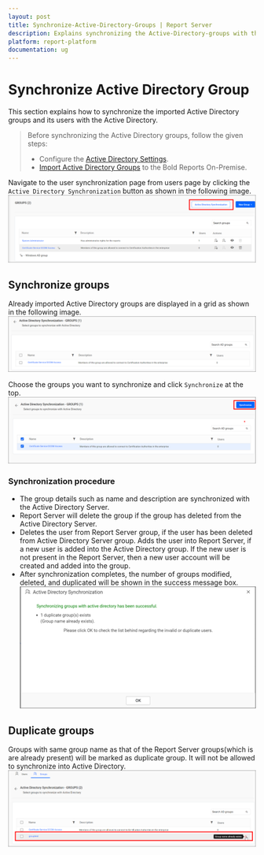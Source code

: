 ```yaml
---
layout: post
title: Synchronize-Active-Directory-Groups | Report Server
description: Explains synchronizing the Active-Directory-groups with the updated group properties in the Bold Reports On-Premise.
platform: report-platform
documentation: ug
---
```


# Synchronize Active Directory Group

This section explains how to synchronize the imported Active Directory groups and its users with the Active Directory.

> Before synchronizing the Active Directory groups, follow the given steps:
> * Configure the [Active Directory Settings](/on-premise/settings/active-directory/).
> * [Import Active Directory Groups](/on-premise/manage-users-and-groups/import-active-directory-groups/) to the Bold Reports On-Premise.

Navigate to the user synchronization page from users page by clicking the `Active Directory Synchronization` button as shown in the following image.
![Active Directory synchronization button selection](/static/assets/on-premise/images/manage-users-and-groups/groups/synchronize-active-directory-groups/active-directory-synchronization.png)

## Synchronize groups

Already imported Active Directory groups are displayed in a grid as shown in the following image.
![Active Directory imported group list](/static/assets/on-premise/images/manage-users-and-groups/groups/synchronize-active-directory-groups/active-direcory-group-list.png)

Choose the groups you want to synchronize and click `Synchronize` at the top.
![Active Directory group synchronize button](/static/assets/on-premise/images/manage-users-and-groups/groups/synchronize-active-directory-groups/synchronize-button.png)

### Synchronization procedure

* The group details such as name and description are synchronized with the Active Directory Server.
* Report Server will delete the group if the group has deleted from the Active Directory Server.
* Deletes the user from Report Server group, if the user has been deleted from Active Directory Server group. Adds the user into Report Server, if a new user is added into the Active Directory group. If the new user is not present in the Report Server, then a new user account will be created and added into the group.
* After synchronization completes, the number of groups modified, deleted, and duplicated will be shown in the success message box.
![Synchronization confirmation window](/static/assets/on-premise/images/manage-users-and-groups/groups/synchronize-active-directory-groups/group-synchronization-success.png)

## Duplicate groups

Groups with same group name as that of the Report Server groups(which is are already present) will be marked as duplicate group. It will not be allowed to synchronize into Active Directory.
![Displays duplicated groups in synchronization](/static/assets/on-premise/images/manage-users-and-groups/groups/synchronize-active-directory-groups/highlight-duplicate-group.png)